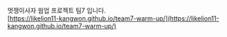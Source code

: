 멋쟁이사자 웜업 프로젝트
팀7 입니다.     
[https://likelion11-kangwon.github.io/team7-warm-up/](https://likelion11-kangwon.github.io/team7-warm-up/)

